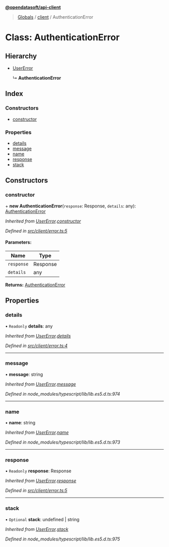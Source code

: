 **[@opendatasoft/api-client](../README.md)**

> [Globals](../globals.md) / [client](../modules/client.md) / AuthenticationError

# Class: AuthenticationError

## Hierarchy

* [UserError](client.usererror.md)

  ↳ **AuthenticationError**

## Index

### Constructors

* [constructor](client.authenticationerror.md#constructor)

### Properties

* [details](client.authenticationerror.md#details)
* [message](client.authenticationerror.md#message)
* [name](client.authenticationerror.md#name)
* [response](client.authenticationerror.md#response)
* [stack](client.authenticationerror.md#stack)

## Constructors

### constructor

\+ **new AuthenticationError**(`response`: Response, `details`: any): [AuthenticationError](client.authenticationerror.md)

*Inherited from [UserError](client.usererror.md).[constructor](client.usererror.md#constructor)*

*Defined in [src/client/error.ts:5](https://github.com/opendatasoft/ods-dataviz-sdk/blob/ab29865/packages/api-client/src/client/error.ts#L5)*

#### Parameters:

Name | Type |
------ | ------ |
`response` | Response |
`details` | any |

**Returns:** [AuthenticationError](client.authenticationerror.md)

## Properties

### details

• `Readonly` **details**: any

*Inherited from [UserError](client.usererror.md).[details](client.usererror.md#details)*

*Defined in [src/client/error.ts:4](https://github.com/opendatasoft/ods-dataviz-sdk/blob/ab29865/packages/api-client/src/client/error.ts#L4)*

___

### message

•  **message**: string

*Inherited from [UserError](client.usererror.md).[message](client.usererror.md#message)*

*Defined in node_modules/typescript/lib/lib.es5.d.ts:974*

___

### name

•  **name**: string

*Inherited from [UserError](client.usererror.md).[name](client.usererror.md#name)*

*Defined in node_modules/typescript/lib/lib.es5.d.ts:973*

___

### response

• `Readonly` **response**: Response

*Inherited from [UserError](client.usererror.md).[response](client.usererror.md#response)*

*Defined in [src/client/error.ts:5](https://github.com/opendatasoft/ods-dataviz-sdk/blob/ab29865/packages/api-client/src/client/error.ts#L5)*

___

### stack

• `Optional` **stack**: undefined \| string

*Inherited from [UserError](client.usererror.md).[stack](client.usererror.md#stack)*

*Defined in node_modules/typescript/lib/lib.es5.d.ts:975*
